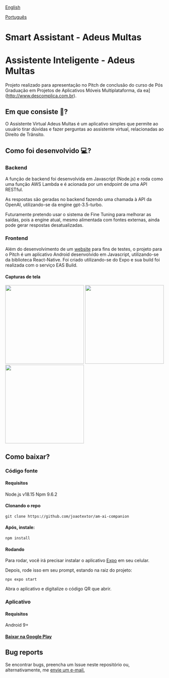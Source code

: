 [English](#smart-assistant---adeus-multas)

[Português](#assistente-inteligente---adeus-multas)

# Smart Assistant - Adeus Multas


# Assistente Inteligente - Adeus Multas

Projeto realizado para apresentação no Pitch de conclusão do curso de Pós Graduação em Projetos de Aplicativos Móveis Multiplataforma, da ea](http://www.descomplica.com.br).

## Em que consiste 🤔?

O Assistente Virtual Adeus Multas é um aplicativo simples que permite ao usuário tirar dúvidas e fazer perguntas ao assistente virtual, relacionadas ao Direito de Trânsito.

## Como foi desenvolvido 💻?

### Backend

A função de backend foi desenvolvida em Javascript (Node.js) e roda como uma função AWS Lambda e é acionada por um endpoint de uma API RESTful.

As respostas são geradas no backend fazendo uma chamada à API da OpenAI, utilizando-se da engine gpt-3.5-turbo.

Futuramente pretendo usar o sistema de Fine Tuning para melhorar as saídas, pois a engine atual, mesmo alimentada com fontes externas, ainda pode gerar respostas desatualizadas.

### Frontend

Além do desenvolvimento de um [website](https://ai.adeusmultas.com) para fins de testes, o projeto para o Pitch é um aplicativo Android desenvolvido em Javascript, utilizando-se da biblioteca React-Native. Foi criado utilizando-se do Expo e sua build foi realizada com o serviço EAS Build.

#### Capturas de tela

<a href="https://www.adeusmultas.com/externalfiles/captura1.jpg"><img src="https://www.adeusmultas.com/externalfiles/captura1.jpg" width=250/></a>
<a href="https://www.adeusmultas.com/externalfiles/captura2.jpg"><img src="https://www.adeusmultas.com/externalfiles/captura2.jpg" width=250/></a>
<a href="https://www.adeusmultas.com/externalfiles/captura3.jpg"><img src="https://www.adeusmultas.com/externalfiles/captura3.jpg" width=250/></a>

## Como baixar?

### Código fonte

#### Requisitos

Node.js v18.15
Npm 9.6.2

#### Clonando o repo

```
git clone https://github.com/joaotextor/am-ai-companion
```

#### Após, instale:

```
npm install
```

#### Rodando

Para rodar, você irá precisar instalar o aplicativo [Expo](https://play.google.com/store/apps/details?id=host.exp.exponent) em seu celular.

Depois, rode isso em seu prompt, estando na raiz do projeto:

```
npx expo start
```

Abra o aplicativo e digitalize o código QR que abrir.

### Aplicativo

#### Requisitos

Android 9+

#### [Baixar na Google Play](#)

## Bug reports

Se encontrar bugs, preencha um Issue neste repositório ou, alternativamente, me <a href="mailto:joaotextor@gmail.com?subject=Bug report: Assistente Inteligente&body=Encontrei os seguintes erros/bugs:">envie um e-mail.</a>

